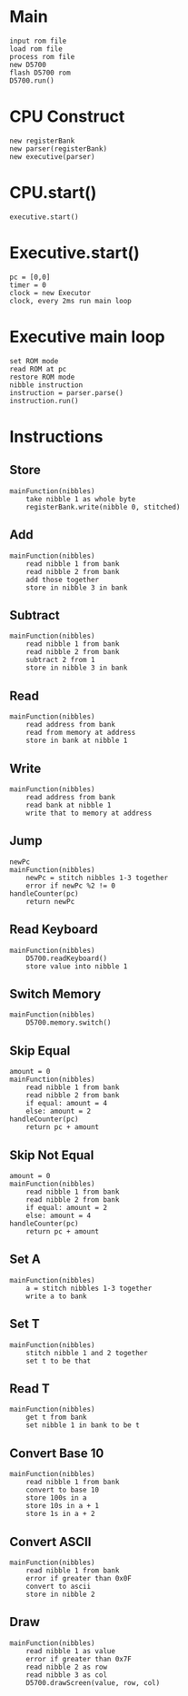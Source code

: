 # Main
```
input rom file
load rom file
process rom file
new D5700
flash D5700 rom
D5700.run()
```

# CPU Construct
```
new registerBank
new parser(registerBank)
new executive(parser)
```

# CPU.start()
```
executive.start()
```

# Executive.start()
```
pc = [0,0]
timer = 0
clock = new Executor
clock, every 2ms run main loop
```

# Executive main loop
```
set ROM mode
read ROM at pc
restore ROM mode
nibble instruction
instruction = parser.parse()
instruction.run()
```

# Instructions
## Store
```
mainFunction(nibbles)
    take nibble 1 as whole byte
    registerBank.write(nibble 0, stitched)
```
## Add
```
mainFunction(nibbles)
    read nibble 1 from bank
    read nibble 2 from bank
    add those together
    store in nibble 3 in bank
```
## Subtract
```
mainFunction(nibbles)
    read nibble 1 from bank
    read nibble 2 from bank
    subtract 2 from 1
    store in nibble 3 in bank
```
## Read
```
mainFunction(nibbles)
    read address from bank
    read from memory at address
    store in bank at nibble 1
```
## Write
```
mainFunction(nibbles)
    read address from bank
    read bank at nibble 1
    write that to memory at address
```
## Jump
```
newPc
mainFunction(nibbles)
    newPc = stitch nibbles 1-3 together
    error if newPc %2 != 0
handleCounter(pc)
    return newPc
```
## Read Keyboard
```
mainFunction(nibbles)
    D5700.readKeyboard()
    store value into nibble 1
```
## Switch Memory
```
mainFunction(nibbles)
    D5700.memory.switch()
```
## Skip Equal
```
amount = 0
mainFunction(nibbles)
    read nibble 1 from bank
    read nibble 2 from bank
    if equal: amount = 4
    else: amount = 2
handleCounter(pc)
    return pc + amount
```
## Skip Not Equal
```
amount = 0
mainFunction(nibbles)
    read nibble 1 from bank
    read nibble 2 from bank
    if equal: amount = 2
    else: amount = 4
handleCounter(pc)
    return pc + amount
```
## Set A
```
mainFunction(nibbles)
    a = stitch nibbles 1-3 together
    write a to bank
```
## Set T
```
mainFunction(nibbles)
    stitch nibble 1 and 2 together
    set t to be that
```
## Read T
```
mainFunction(nibbles)
    get t from bank
    set nibble 1 in bank to be t
```
## Convert Base 10
```
mainFunction(nibbles)
    read nibble 1 from bank
    convert to base 10
    store 100s in a
    store 10s in a + 1
    store 1s in a + 2
```
## Convert ASCII
```
mainFunction(nibbles)
    read nibble 1 from bank
    error if greater than 0x0F
    convert to ascii
    store in nibble 2
```
## Draw
```
mainFunction(nibbles)
    read nibble 1 as value
    error if greater than 0x7F
    read nibble 2 as row
    read nibble 3 as col
    D5700.drawScreen(value, row, col)    
```
